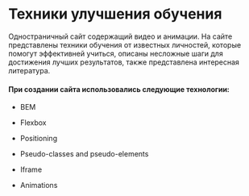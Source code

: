 # Техники улучшения обучения

Одностраничный сайт содержащий видео и анимации. На сайте представлены техники обучения от известных личностей, 
которые помогут эффективней учиться, описаны несложные шаги для достижения лучших результатов, также представлена интересная литература.

#### При создании сайта использовались следующие технологии:

* BEM

* Flexbox

* Positioning

* Pseudo-classes and pseudo-elements

* Iframe

* Animations

